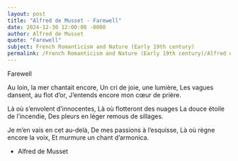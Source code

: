 ```yaml
---
layout: post
title: "Alfred de Musset - Farewell"
date: 2024-12-30 12:00:00 -0000
author: Alfred de Musset
quote: "Farewell"
subject: French Romanticism and Nature (Early 19th century)
permalink: /French Romanticism and Nature (Early 19th century)/Alfred de Musset/Alfred de Musset - Farewell
---
```


Farewell

Au loin, la mer chantait encore,
Un cri de joie, une lumière,
Les vagues dansent, au flot d’or,
J’entends encore mon cœur de prière.

Là où s’envolent d’innocentes,
Là où flotteront des  nuages
La douce étoile de l’incendie,
Des pleurs en léger remous de sillages.

Je m’en vais en cet au-delà,
De mes passions à l’esquisse,
Là où règne encore la voix,
Et murmure un chant d’armonica.

- Alfred de Musset
